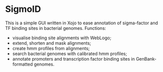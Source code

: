 SigmoID
=======

This is a simple GUI written in Xojo to ease annotation of sigma-factor and TF binding sites in bacterial genomes.
Functions:
- visualise binding site alignments with WebLogo;
- extend, shorten and mask alignments;
- create hmm profiles from alignments;
- search bacterial genomes with calibrated hmm profiles;
- annotate promoters and transcription factor binding sites in GenBank-formatted genomes.



